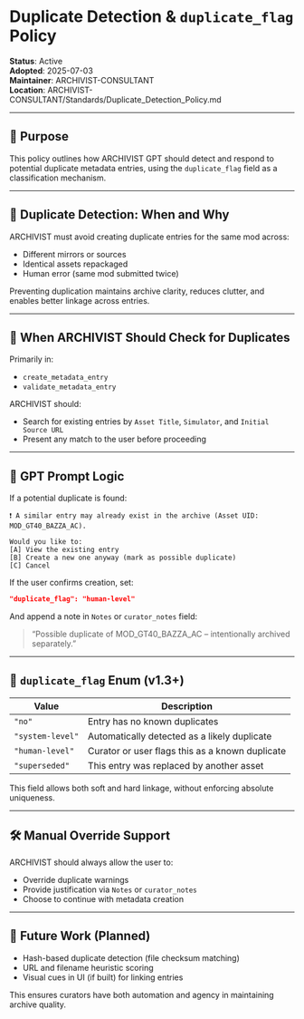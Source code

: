 # Duplicate Detection & `duplicate_flag` Policy

**Status**: Active  
**Adopted**: 2025-07-03  
**Maintainer**: ARCHIVIST-CONSULTANT  
**Location**: ARCHIVIST-CONSULTANT/Standards/Duplicate_Detection_Policy.md

---

## 🎯 Purpose

This policy outlines how ARCHIVIST GPT should detect and respond to potential duplicate metadata entries, using the `duplicate_flag` field as a classification mechanism.

---

## 🔁 Duplicate Detection: When and Why

ARCHIVIST must avoid creating duplicate entries for the same mod across:
- Different mirrors or sources
- Identical assets repackaged
- Human error (same mod submitted twice)

Preventing duplication maintains archive clarity, reduces clutter, and enables better linkage across entries.

---

## 🧪 When ARCHIVIST Should Check for Duplicates

Primarily in:
- `create_metadata_entry`
- `validate_metadata_entry`

ARCHIVIST should:
- Search for existing entries by `Asset Title`, `Simulator`, and `Initial Source URL`
- Present any match to the user before proceeding

---

## 🧠 GPT Prompt Logic

If a potential duplicate is found:

```text
❗ A similar entry may already exist in the archive (Asset UID: MOD_GT40_BAZZA_AC).

Would you like to:
[A] View the existing entry
[B] Create a new one anyway (mark as possible duplicate)
[C] Cancel
```

If the user confirms creation, set:

```json
"duplicate_flag": "human-level"
```

And append a note in `Notes` or `curator_notes` field:
> “Possible duplicate of MOD_GT40_BAZZA_AC – intentionally archived separately.”

---

## 🧾 `duplicate_flag` Enum (v1.3+)

| Value           | Description |
|----------------|-------------|
| `"no"`          | Entry has no known duplicates |
| `"system-level"`| Automatically detected as a likely duplicate |
| `"human-level"` | Curator or user flags this as a known duplicate |
| `"superseded"`  | This entry was replaced by another asset |

This field allows both soft and hard linkage, without enforcing absolute uniqueness.

---

## 🛠 Manual Override Support

ARCHIVIST should always allow the user to:
- Override duplicate warnings
- Provide justification via `Notes` or `curator_notes`
- Choose to continue with metadata creation

---

## 🧩 Future Work (Planned)

- Hash-based duplicate detection (file checksum matching)
- URL and filename heuristic scoring
- Visual cues in UI (if built) for linking entries

This ensures curators have both automation and agency in maintaining archive quality.

